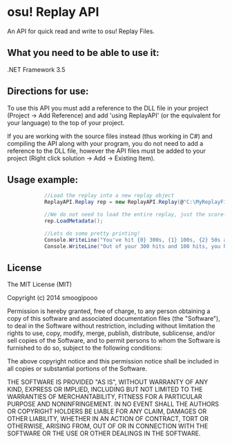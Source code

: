 osu! Replay API
===============

An API for quick read and write to osu! Replay Files.


What you need to be able to use it:
-----------------------------------
.NET Framework 3.5


Directions for use:
-------------------
To use this API you must add a reference to the DLL file in your project (Project -> Add Reference) and add 'using ReplayAPI' (or the equivalent for your language) to the top of your project.

If you are working with the source files instead (thus working in C#) and compiling the API along with your program, you do not need to add a reference to the DLL file, however the API files must be added to your project (Right click solution -> Add -> Existing Item).


Usage example:
--------------
```C#
			//Load the replay into a new replay object
            ReplayAPI.Replay rep = new ReplayAPI.Replay(@"C:\MyReplayFile.osr");

            //We do not need to load the entire replay, just the score-screen contents
            rep.LoadMetadata();

            //Lets do some pretty printing!
            Console.WriteLine("You've hit {0} 300s, {1} 100s, {2} 50s and {3} misses.", rep.Count_300, rep.Count_100, rep.Count_50, rep.Count_Miss);
            Console.WriteLine("Out of your 300 hits and 100 hits, you hit {0} Gekis and {1} Katus.", rep.Count_Geki, rep.Count_Katu);
```	
	
License
-------
The MIT License (MIT)

Copyright (c) 2014 smoogipooo

Permission is hereby granted, free of charge, to any person obtaining a copy
of this software and associated documentation files (the "Software"), to deal
in the Software without restriction, including without limitation the rights
to use, copy, modify, merge, publish, distribute, sublicense, and/or sell
copies of the Software, and to permit persons to whom the Software is
furnished to do so, subject to the following conditions:

The above copyright notice and this permission notice shall be included in all
copies or substantial portions of the Software.

THE SOFTWARE IS PROVIDED "AS IS", WITHOUT WARRANTY OF ANY KIND, EXPRESS OR
IMPLIED, INCLUDING BUT NOT LIMITED TO THE WARRANTIES OF MERCHANTABILITY,
FITNESS FOR A PARTICULAR PURPOSE AND NONINFRINGEMENT. IN NO EVENT SHALL THE
AUTHORS OR COPYRIGHT HOLDERS BE LIABLE FOR ANY CLAIM, DAMAGES OR OTHER
LIABILITY, WHETHER IN AN ACTION OF CONTRACT, TORT OR OTHERWISE, ARISING FROM,
OUT OF OR IN CONNECTION WITH THE SOFTWARE OR THE USE OR OTHER DEALINGS IN THE
SOFTWARE.